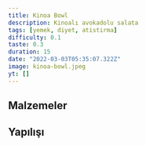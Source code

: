 ```yaml
---
title: Kinoa Bowl
description: Kinoalı avokadolu salata
tags: [yemek, diyet, atistirma]
difficulty: 0.1
taste: 0.3
duration: 15
date: "2022-03-03T05:35:07.322Z"
image: kinoa-bowl.jpeg
yt: []
---
```


## Malzemeler

## Yapılışı
